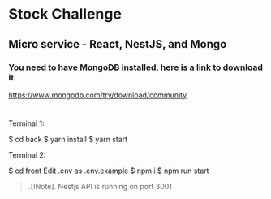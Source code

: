 # Stock Challenge

## Micro service - React, NestJS, and Mongo

### You need to have MongoDB installed, here is a link to download it
https://www.mongodb.com/try/download/community


#
Terminal 1:

$ cd back
$ yarn install
$ yarn start

Terminal 2:

$ cd front
  Edit .env as .env.example
$ npm i
$ npm run start

> .[!Note].
> Nestjs API is running on port 3001